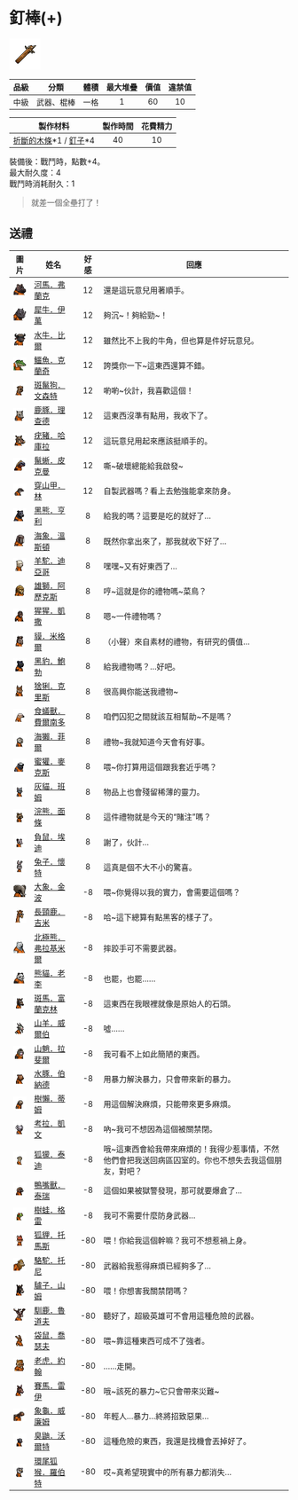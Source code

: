 # 釘棒(+)

![img](images/item_pic_DB.png)

|品級|分類|體積|最大堆疊|價值|違禁值|
|:--:|:--:|:--:|:--:|:--:|:--:|
|中級|武器、棍棒|一格|1|60|10|

|製作材料|製作時間|花費精力|
|:--:|:--:|:--:|
|[折斷的木條](159-折斷的木條.md)\*1 / [釘子](123-釘子.md)\*4|40|10|

裝備後：戰鬥時，點數+4。\
最大耐久度：4\
戰鬥時消耗耐久：1

> 就差一個全壘打了！

## 送禮

|圖片|姓名|好感|回應|
|:--:|--|:--:|--|
|![img](images/hippopotamus.png)|[河馬．弗蘭克](河馬．弗蘭克.md)|12|還是這玩意兒用著順手。|
|![img](images/rhinoceros.png)|[犀牛．伊萬](犀牛．伊萬.md)|12|夠沉\~！夠給勁\~！|
|![img](images/AfricanBuffalo.png)|[水牛．比爾](水牛．比爾.md)|12|雖然比不上我的牛角，但也算是件好玩意兒。|
|![img](images/crocodile.png)|[鱷魚．克蘭奇](鱷魚．克蘭奇.md)|12|誇獎你一下\~這東西還算不錯。|
|![img](images/SpottedHyaena.png)|[斑鬣狗．文森特](斑鬣狗．文森特.md)|12|喲喲\~伙計，我喜歡這個！|
|![img](images/DeerDolphin.png)|[鹿豚．理查德](鹿豚．理查德.md)|12|這東西沒準有點用，我收下了。|
|![img](images/Warthog.png)|[疣豬．哈庫拉](疣豬．哈庫拉.md)|12|這玩意兒用起來應該挺順手的。|
|![img](images/MarineIguana.png)|[鬣蜥．皮克曼](鬣蜥．皮克曼.md)|12|嘶\~破壞總能給我啟發\~|
|![img](images/pangolin.png)|[穿山甲．林](穿山甲．林.md)|12|自製武器嗎？看上去勉強能拿來防身。|
|![img](images/BlackBear.png)|[黑熊．亨利](黑熊．亨利.md)|8|給我的嗎？這要是吃的就好了…|
|![img](images/walrus.png)|[海象．溫斯頓](海象．溫斯頓.md)|8|既然你拿出來了，那我就收下好了…|
|![img](images/Alpaca.png)|[羊駝．迪亞哥](羊駝．迪亞哥.md)|8|嘿嘿\~又有好東西了…|
|![img](images/lion.png)|[雄獅．阿歷克斯](雄獅．阿歷克斯.md)|8|哼\~這就是你的禮物嗎\~菜鳥？|
|![img](images/chimpanzee.png)|[猩猩．凱撒](猩猩．凱撒.md)|8|嗯\~一件禮物嗎？|
|![img](images/tapir.png)|[貘．米格爾](貘．米格爾.md)|8|（小聲）來自素材的禮物，有研究的價值…|
|![img](images/BlackPanther.png)|[黑豹．鮑勃](黑豹．鮑勃.md)|8|給我禮物嗎？…好吧。|
|![img](images/Lynx.png)|[猞猁．克里斯](猞猁．克里斯.md)|8|很高興你能送我禮物\~|
|![img](images/Anteater.png)|[食蟻獸．費爾南多](食蟻獸．費爾南多.md)|8|咱們囚犯之間就該互相幫助\~不是嗎？|
|![img](images/SeaOtter.png)|[海獺．菲爾](海獺．菲爾.md)|8|禮物\~我就知道今天會有好事。|
|![img](images/HoneyBadger.png)|[蜜獾．麥克斯](蜜獾．麥克斯.md)|8|喂\~你打算用這個跟我套近乎嗎？|
|![img](images/cat.png)|[灰貓．班姆](灰貓．班姆.md)|8|物品上也會殘留稀薄的靈力。|
|![img](images/Raccoon.png)|[浣熊．面條](浣熊．面條.md)|8|這件禮物就是今天的“賭注”嗎？|
|![img](images/Possum.png)|[負鼠．埃迪](負鼠．埃迪.md)|8|謝了，伙計…|
|![img](images/rabbit.png)|[兔子．懷特](兔子．懷特.md)|8|這真是個不大不小的驚喜。|
|![img](images/elephant.png)|[大象．金波](大象．金波.md)|-8|喂\~你覺得以我的實力，會需要這個嗎？|
|![img](images/giraffe.png)|[長頸鹿．吉米](長頸鹿．吉米.md)|-8|哈\~這下總算有點黑客的樣子了。|
|![img](images/PolarBear.png)|[北極熊．弗拉基米爾](北極熊．弗拉基米爾.md)|-8|摔跤手可不需要武器。|
|![img](images/panda.png)|[熊貓．老李](熊貓．老李.md)|-8|也罷，也罷……|
|![img](images/zebra.png)|[斑馬．富蘭克林](斑馬．富蘭克林.md)|-8|這東西在我眼裡就像是原始人的石頭。|
|![img](images/goat.png)|[山羊．威爾伯](山羊．威爾伯.md)|-8|噓……|
|![img](images/Mandrill.png)|[山魈．拉斐爾](山魈．拉斐爾.md)|-8|我可看不上如此簡陋的東西。|
|![img](images/Capybara.png)|[水豚．伯納德](水豚．伯納德.md)|-8|用暴力解決暴力，只會帶來新的暴力。|
|![img](images/sloth.png)|[樹懶．蒂姆](樹懶．蒂姆.md)|-8|用這個解決麻煩，只能帶來更多麻煩。|
|![img](images/Koala.png)|[考拉．凱文](考拉．凱文.md)|-8|吶\~我可不想因為這個被關禁閉。|
|![img](images/meerkat.png)|[狐獴．泰迪](狐獴．泰迪.md)|-8|哦\~這東西會給我帶來麻煩的！我得少惹事情，不然他們會把我送回病區囚室的。你也不想失去我這個朋友，對吧？|
|![img](images/platypus.png)|[鴨嘴獸．泰瑞](鴨嘴獸．泰瑞.md)|-8|這個如果被獄警發現，那可就要爆倉了…|
|![img](images/Treefrog.png)|[樹蛙．格雷](樹蛙．格雷.md)|-8|我可不需要什麼防身武器…|
|![img](images/fox.png)|[狐貍．托馬斯](狐貍．托馬斯.md)|-80|喂！你給我這個幹嘛？我可不想惹禍上身。|
|![img](images/camel.png)|[駱駝．托尼](駱駝．托尼.md)|-80|武器給我惹得麻煩已經夠多了…|
|![img](images/donkey.png)|[驢子．山姆](驢子．山姆.md)|-80|喂！你想害我關禁閉嗎？|
|![img](images/reindeer.png)|[馴鹿．魯道夫](馴鹿．魯道夫.md)|-80|聽好了，超級英雄可不會用這種危險的武器。|
|![img](images/kangaroo.png)|[袋鼠．喬瑟夫](袋鼠．喬瑟夫.md)|-80|喂\~靠這種東西可成不了強者。|
|![img](images/tiger.png)|[老虎．約翰](老虎．約翰.md)|-80|……走開。|
|![img](images/horse.png)|[賽馬．雷伊](賽馬．雷伊.md)|-80|哦\~該死的暴力\~它只會帶來災難\~|
|![img](images/Tortoise.png)|[象龜．威廉姆](象龜．威廉姆.md)|-80|年輕人…暴力…終將招致惡果…|
|![img](images/skunk.png)|[臭鼬．沃爾特](臭鼬．沃爾特.md)|-80|這種危險的東西，我還是找機會丟掉好了。|
|![img](images/RingTailedLemur.png)|[環尾狐猴．羅伯特](環尾狐猴．羅伯特.md)|-80|哎\~真希望現實中的所有暴力都消失…|

